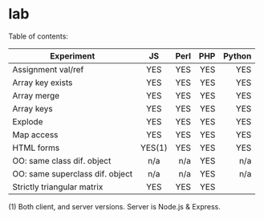 lab
===
Table of contents:

| Experiment                      | JS        | Perl      | PHP       | Python    |
| ---------------------------     |:---------:| ---------:| ---------:| ---------:|
| Assignment val/ref              | YES       | YES       | YES       | YES       |
| Array key exists                | YES       | YES       | YES       | YES       |
| Array merge                     | YES       | YES       | YES       | YES       |
| Array keys                      | YES       | YES       | YES       | YES       |
| Explode                         | YES       | YES       | YES       | YES       |
| Map access                      | YES       | YES       | YES       | YES       |
| HTML forms                      | YES(1)    | YES       | YES       | YES       |
| OO: same class dif. object      | n/a       | n/a       | YES       | n/a       |
| OO: same superclass dif. object | n/a       | n/a       | YES       | n/a       |
| Strictly triangular matrix      | YES       | YES       | YES       |           |

(1) Both client, and server versions. Server is Node.js & Express.
